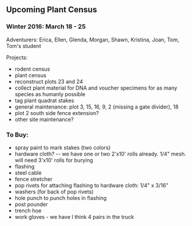 ## Upcoming Plant Census
 
### Winter 2016: March 18 - 25

Adventurers: Erica, Ellen, Glenda, Morgan, Shawn, Kristina, Joan, Tom, Tom's student

Projects:
* rodent census
* plant census
* reconstruct plots 23 and 24  
* collect plant material for DNA and voucher specimens for as many species as humanly possible
* tag plant quadrat stakes
* general maintenance: plot 3, 15, 16, 9, 2 (missing a gate divider), 18
* plot 2 south side fence extension?
* other site maintenance?

### To Buy: 
* spray paint to mark stakes (two colors)
* hardware cloth?  -- we have one or two 2'x10' rolls already. 1/4" mesh. will need 3'x10' rolls for burying 
* flashing
* steel cable
* fence stretcher
* pop rivets for attaching flashing to hardware cloth: 1/4" x 3/16"
* washers (for back of pop rivets)
* hole punch to punch holes in flashing
* post pounder
* trench hoe
* work gloves - we have I think 4 pairs in the truck


 